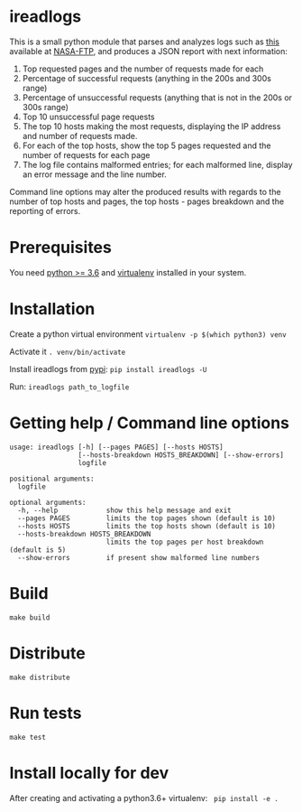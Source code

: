 # ireadlogs
This is a small python module that parses and analyzes logs such as [this](ftp://ita.ee.lbl.gov/traces/NASA_access_log_Aug95.gz) available at [NASA-FTP](ftp://ita.ee.lbl.gov/traces/), and produces a JSON report with next information:
1. Top requested pages and the number of requests made for each
2. Percentage of successful requests (anything in the 200s and 300s range)
3. Percentage of unsuccessful requests (anything that is not in the 200s or 300s range)
4. Top 10 unsuccessful page requests
5. The top 10 hosts making the most requests, displaying the IP address and number of
requests made.
6. For each of the top hosts, show the top 5 pages requested and the number of
requests for each page
7. The log file contains malformed entries; for each malformed line, display an error
message and the line number.

Command line options may alter the produced results with regards to the number of top hosts and pages, 
the top hosts - pages breakdown and the reporting of errors.

# Prerequisites
You need [python >= 3.6](https://www.python.org/downloads/) and [virtualenv](https://pypi.org/project/virtualenv/) installed in your system.

# Installation
Create a python virtual environment 
`virtualenv -p $(which python3) venv`

Activate it
`. venv/bin/activate`

Install ireadlogs from [pypi](https://pypi.org/project/ireadlogs/):
`pip install ireadlogs -U`

Run:
`ireadlogs path_to_logfile`

# Getting help / Command line options
```
usage: ireadlogs [-h] [--pages PAGES] [--hosts HOSTS]
                 [--hosts-breakdown HOSTS_BREAKDOWN] [--show-errors]
                 logfile

positional arguments:
  logfile

optional arguments:
  -h, --help            show this help message and exit
  --pages PAGES         limits the top pages shown (default is 10)
  --hosts HOSTS         limits the top hosts shown (default is 10)
  --hosts-breakdown HOSTS_BREAKDOWN
                        limits the top pages per host breakdown (default is 5)
  --show-errors         if present show malformed line numbers
```

# Build
`make build`

# Distribute
`make distribute`

# Run tests
`make test`

# Install locally for dev
After creating and activating a python3.6+ virtualenv:
` pip install -e .`